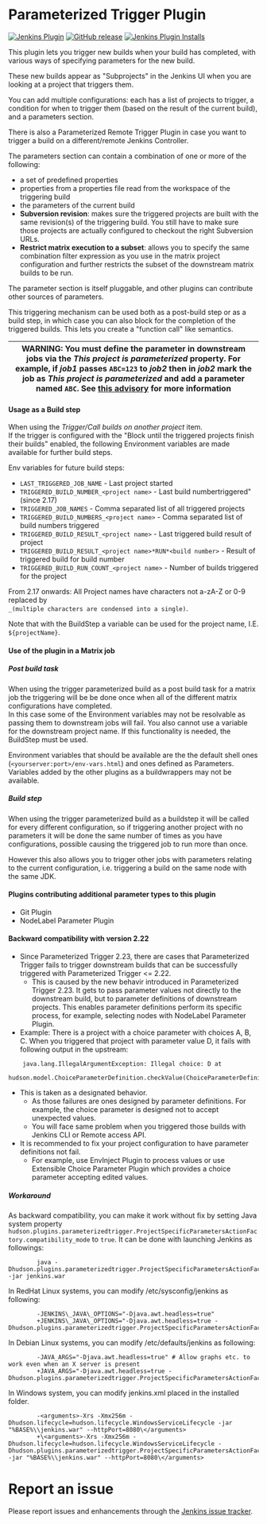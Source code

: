 Parameterized Trigger Plugin
============================

[![Jenkins Plugin](https://img.shields.io/jenkins/plugin/v/parameterized-trigger.svg)](https://plugins.jenkins.io/parameterized-trigger)
[![GitHub release](https://img.shields.io/github/release/jenkinsci/parameterized-trigger-plugin.svg?label=changelog)](https://github.com/jenkinsci/parameterized-trigger-plugin/releases/latest)
[![Jenkins Plugin Installs](https://img.shields.io/jenkins/plugin/i/parameterized-trigger.svg?color=blue)](https://plugins.jenkins.io/parameterized-trigger)

This plugin lets you trigger new builds when your build has completed,
with various ways of specifying parameters for the new build.

These new builds appear as "Subprojects" in the Jenkins UI when you
are looking at a project that triggers them.

You can add multiple configurations: each has a list of projects to trigger, a condition for when to trigger them 
(based on the result of the current build), and a parameters section.

There is also a Parameterized Remote Trigger Plugin in case you want to trigger a build on a different/remote Jenkins Controller.

The parameters section can contain a combination of one or more of the following:

-   a set of predefined properties
-   properties from a properties file read from the workspace of the triggering build
-   the parameters of the current build
-   **Subversion revision**: makes sure the triggered projects are built with the same revision(s) of the triggering build.
    You still have to make sure those projects are actually configured to checkout the right Subversion URLs.
-   **Restrict matrix execution to a subset**: allows you to specify the same combination filter expression as you use in the matrix project configuration and further restricts the subset of the downstream matrix builds to be run.

The parameter section is itself pluggable, and other plugins can contribute other sources of parameters.

This triggering mechanism can be used both as a post-build step or as a build step, in which case you can also block for the completion of the triggered builds.
This lets you create a "function call" like semantics.

| WARNING: You must define the parameter in downstream jobs via the _This project is parameterized_ property. For example, if _job1_ passes `ABC=123` to _job2_ then in _job2_ mark the job as _This project is parameterized_ and add a parameter named `ABC`. See [this advisory](https://jenkins.io/blog/2016/05/11/security-update/) for more information |
| --- |

 #### Usage as a Build step

When using the _Trigger/Call builds on another project_ item.  
If the trigger is configured with the "Block until the triggered projects finish their builds" enabled, the following Environment variables are made available for further build steps.

Env variables for future build steps:

-   `LAST_TRIGGERED_JOB_NAME` - Last project started
-   `TRIGGERED_BUILD_NUMBER_<project name>` - Last build numbertriggered" (since 2.17)
-   `TRIGGERED_JOB_NAMES` - Comma separated list of all triggered projects
-   `TRIGGERED_BUILD_NUMBERS_<project name>` - Comma separated list of build numbers triggered
-   `TRIGGERED_BUILD_RESULT_<project name>` - Last triggered build result of project
-   `TRIGGERED_BUILD_RESULT_<project name>*RUN*<build number>` - Result of triggered build for build number
-   `TRIGGERED_BUILD_RUN_COUNT_<project name>` - Number of builds triggered for the project

From 2.17 onwards: All Project names have characters not a-zA-Z or 0-9 replaced by  
`_(multiple characters are condensed into a single)`.  

Note that with the BuildStep a variable can be used for the project name, I.E. `${projectName}`.

#### Use of the plugin in a Matrix job

##### Post build task

When using the trigger parameterized build as a post build task for a matrix job the triggering will be be done once when all of the different matrix configurations have completed.  
In this case some of the Environment variables may not be resolvable as passing them to downstream jobs will fail.
You also cannot use a variable for the downstream project name.
If this functionality is needed, the BuildStep must be used. 

Environment variables that should be available are the the default shell ones (`<yourserver:port>/env-vars.html`) and ones defined as Parameters.  
Variables added by the other plugins as a buildwrappers may not be available.

##### Build step

When using the trigger parameterized build as a buildstep it will be called for every different configuration,
so if triggering another project with no parameters it will be done the same number of times as you have configurations,
possible causing the triggered job to run more than once.

However this also allows you to trigger other jobs with parameters relating to the current configuration,
i.e. triggering a build on the same node with the same JDK.

#### Plugins contributing additional parameter types to this plugin

* Git Plugin
* NodeLabel Parameter Plugin

#### Backward compatibility with version 2.22

-   Since Parameterized Trigger 2.23, there are cases that Parameterized Trigger fails to trigger downstream builds that can be successfully triggered with Parameterized Trigger \<= 2.22.
    -   This is caused by the new behavir introduced in Parameterized Trigger 2.23.
        It gets to pass parameter values not directly to the downstream build, but to parameter definitions of downstream projects.
        This enables parameter definitions perform its specific process, for example, selecting nodes with NodeLabel Parameter Plugin.
-   Example: There is a project with a choice parameter with choices A, B, C. 
    When you triggered that project with parameter value D, it fails with following output in the upstream:

```
    java.lang.IllegalArgumentException: Illegal choice: D at
    hudson.model.ChoiceParameterDefinition.checkValue(ChoiceParameterDefinition.java:72)
```

-   This is taken as a designated behavior.
    -   As those failures are ones designed by parameter definitions.
        For example, the choice parameter is designed not to accept unexpected values.
    -   You will face same problem when you triggered those builds with Jenkins CLI or Remote access API.
-   It is recommended to fix your project configuration to have parameter definitions not fail.
    -   For example, use EnvInject Plugin to process values or use Extensible Choice Parameter Plugin which provides a choice parameter accepting edited values.
        
##### Workaround
        
As backward compatibility, you can make it work without fix by setting Java system property `hudson.plugins.parameterizedtrigger.ProjectSpecificParametersActionFactory.compatibility_mode` to `true`.
It can be done with launching Jenkins as followings:

```
        java -Dhudson.plugins.parameterizedtrigger.ProjectSpecificParametersActionFactory.compatibility_mode=true -jar jenkins.war
```

In RedHat Linux systems, you can modify /etc/sysconfig/jenkins as following:

```
        -JENKINS\_JAVA\_OPTIONS="-Djava.awt.headless=true"
        +JENKINS\_JAVA\_OPTIONS="-Djava.awt.headless=true -Dhudson.plugins.parameterizedtrigger.ProjectSpecificParametersActionFactory.compatibility_mode=true"
```
In Debian Linux systems, you can modify /etc/defaults/jenkins as following:

```
        -JAVA_ARGS="-Djava.awt.headless=true" # Allow graphs etc. to work even when an X server is present
        +JAVA_ARGS="-Djava.awt.headless=true -Dhudson.plugins.parameterizedtrigger.ProjectSpecificParametersActionFactory.compatibility_mode=true"
```

In Windows system, you can modify jenkins.xml placed in the installed folder.

```
        -<arguments>-Xrs -Xmx256m -Dhudson.lifecycle=hudson.lifecycle.WindowsServiceLifecycle -jar "%BASE%\\jenkins.war" --httpPort=8080\</arguments>
        +\<arguments>-Xrs -Xmx256m -Dhudson.lifecycle=hudson.lifecycle.WindowsServiceLifecycle -Dhudson.plugins.parameterizedtrigger.ProjectSpecificParametersActionFactory.compatibility_mode=true -jar "%BASE%\\jenkins.war" --httpPort=8080\</arguments>
```

# Report an issue

Please report issues and enhancements through the [Jenkins issue tracker](https://www.jenkins.io/participate/report-issue/redirect/#15592).